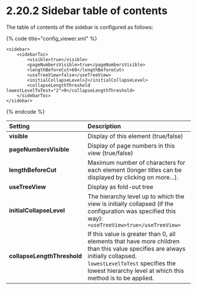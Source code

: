 # 2.20.2 Sidebar table of contents

The table of contents of the sidebar is configured as follows:

{% code title="config\_viewer.xml" %}
```markup
<sidebar>
    <sidebarToc>
        <visible>true</visible>
        <pageNumbersVisible>true</pageNumbersVisible>
        <lengthBeforeCut>60</lengthBeforeCut>
        <useTreeView>false</useTreeView>
        <initialCollapseLevel>2</initialCollapseLevel>
        <collapseLengthThreshold lowestLevelToTest="2">0</collapseLengthThreshold>
    </sidebarToc>
</sidebar>
```
{% endcode %}

| **Setting** | Description |
| :--- | :--- |
| **visible** | Display of this element \(true/false\) |
| **pageNumbersVisible** | Display of page numbers in this view \(true/false\) |
| **lengthBeforeCut** | Maximum number of characters for each element \(longer titles can be displayed by clicking on more...\). |
| **useTreeView** | Display as fold-out tree |
| **initialCollapseLevel** | The hierarchy level up to which the view is initially collapsed \(if the configuration was specified this way\):`<useTreeView>true</useTreeView>` |
| **collapseLengthThreshold** | If this value is greater than 0, all elements that have more children than this value specifies are always initially collapsed. `lowestLevelToTest` specifies the lowest hierarchy level at which this method is to be applied. |

